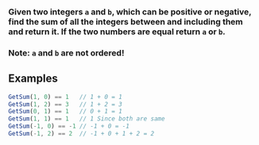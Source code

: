 ### Given two integers `a` and `b`, which can be positive or negative, find the sum of all the integers between and including them and return it. If the two numbers are equal return `a` or `b`.

### Note: `a` and `b` are not ordered!

## Examples

```javascript
GetSum(1, 0) == 1   // 1 + 0 = 1
GetSum(1, 2) == 3   // 1 + 2 = 3
GetSum(0, 1) == 1   // 0 + 1 = 1
GetSum(1, 1) == 1   // 1 Since both are same
GetSum(-1, 0) == -1 // -1 + 0 = -1
GetSum(-1, 2) == 2  // -1 + 0 + 1 + 2 = 2
```